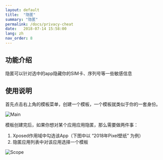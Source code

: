 ```yaml
---
layout: default
title:  "隐匿"
summary: "隐匿"
permalink: /docs/privacy-cheat
date:   2018-07-14 15:58:00
lang: zh
nav_order: 8
---
```

<!-- more -->

## 功能介绍
隐匿可以针对选中的app隐藏你的SIM卡、序列号等一些敏感信息



## 使用说明
首先点击右上角的模板菜单，创建一个模板，一个模板就类似于你的一套身份。

![Main](../assets/images/privacy-cheat-1.png)

模板创建完后，如果你想对某个应用应用隐匿，那么需要做两件事：

1. Xposed作用域中勾选该App（下图中以 “2018年Pixel壁纸” 为例）
2. 隐匿应用列表中对该应用选择一个模板


![Scope](../assets/images/privacy-cheat-scope.png)